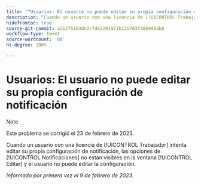 ```yaml
---
title: '“Usuarios: El usuario no puede editar su propia configuración de notificación”'
description: “Cuando un usuario con una licencia de [!UICONTROL Trabajador] intenta editar su propia configuración de notificación, las opciones de [!UICONTROL Notificaciones] no están visibles en la ventana [!UICONTROL Editar] y el usuario no puede editar la configuración.”
hidefromtoc: true
source-git-commit: a21275163de2c7de2201971b125703f40b9983b8
workflow-type: tm+mt
source-wordcount: '88'
ht-degree: 100%

---
```



# Usuarios: El usuario no puede editar su propia configuración de notificación

>[!NOTE]
>
>Este problema se corrigió el 23 de febrero de 2023.

Cuando un usuario con una licencia de [!UICONTROL Trabajador] intenta editar su propia configuración de notificación, las opciones de [!UICONTROL Notificaciones] no están visibles en la ventana [!UICONTROL Editar] y el usuario no puede editar la configuración.

_Informado por primera vez el 9 de febrero de 2023._

